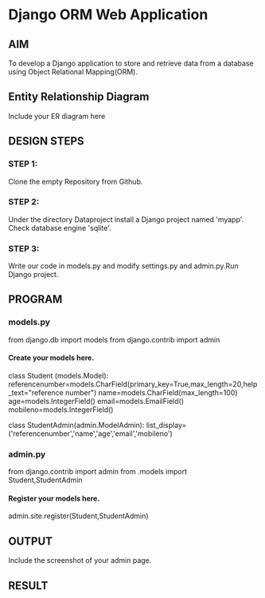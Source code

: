 # Django ORM Web Application

## AIM
To develop a Django application to store and retrieve data from a database using Object Relational Mapping(ORM).

## Entity Relationship Diagram

Include your ER diagram here


## DESIGN STEPS

### STEP 1: 

Clone the empty Repository from Github.

### STEP 2:

Under the directory Dataproject install a Django project named 'myapp'. Check database engine 'sqlite'.

### STEP 3:

Write our code in models.py and modify settings.py and admin.py.Run Django project.

## PROGRAM

### models.py

from django.db import models
from django.contrib import admin

#### Create your models here.
class Student (models.Model):
    referencenumber=models.CharField(primary_key=True,max_length=20,help_text="reference number")
    name=models.CharField(max_length=100)
    age=models.IntegerField()
    email=models.EmailField()
    mobileno=models.IntegerField()


class StudentAdmin(admin.ModelAdmin):
    list_display=('referencenumber','name','age','email','mobileno')

### admin.py

from django.contrib import admin
from .models import Student,StudentAdmin

#### Register your models here.
admin.site.register(Student,StudentAdmin)


## OUTPUT

Include the screenshot of your admin page.


## RESULT
